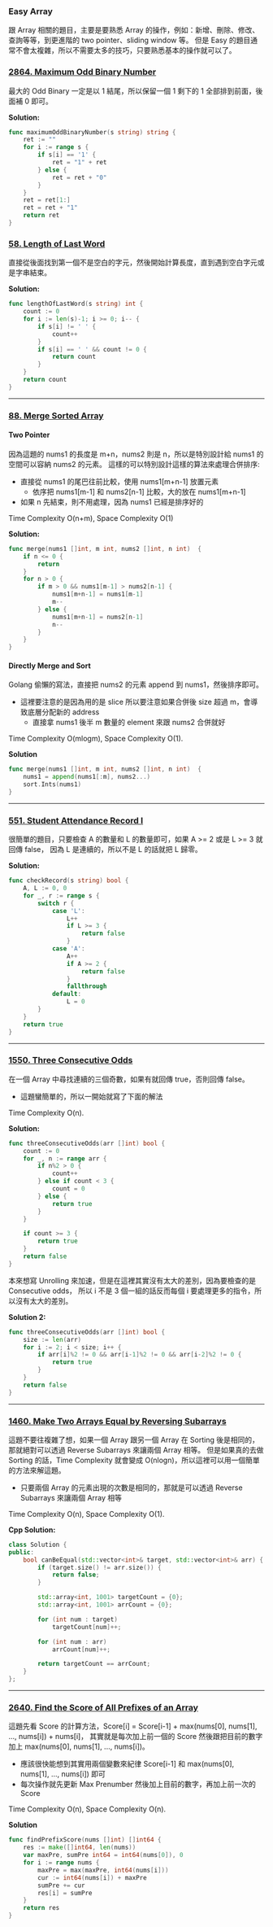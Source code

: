 ### Easy Array

跟 Array 相關的題目，主要是要熟悉 Array 的操作，例如：新增、刪除、修改、查詢等等，到更進階的 two pointer、sliding window 等。
但是 Easy 的題目通常不會太複雜，所以不需要太多的技巧，只要熟悉基本的操作就可以了。

### [2864. Maximum Odd Binary Number]

最大的 Odd Binary 一定是以 1 結尾，所以保留一個 1 剩下的 1 全部排到前面，後面補 0 即可。

**Solution:**
```go
func maximumOddBinaryNumber(s string) string {
    ret := ""
    for i := range s {
        if s[i] == '1' {
            ret = "1" + ret
        } else {
            ret = ret + "0"
        }
    }
    ret = ret[1:]
    ret = ret + "1"
    return ret
}
```

[2864. Maximum Odd Binary Number]: https://leetcode.com/problems/maximum-odd-binary-number/

### [58. Length of Last Word]

直接從後面找到第一個不是空白的字元，然後開始計算長度，直到遇到空白字元或是字串結束。

**Solution:**
```go 
func lengthOfLastWord(s string) int {
    count := 0
    for i := len(s)-1; i >= 0; i-- {
        if s[i] != ' ' {
            count++
        }
        if s[i] == ' ' && count != 0 {
            return count
        }
    }
    return count
}
```

[58. Length of Last Word]: https://leetcode.com/problems/length-of-last-word/

---

### [88. Merge Sorted Array]

#### Two Pointer

因為這題的 nums1 的長度是 m+n，nums2 則是 n，所以是特別設計給 nums1 的空間可以容納 nums2 的元素。
這樣的可以特別設計這樣的算法來處理合併排序:
-   直接從 nums1 的尾巴往前比較，使用 nums1[m+n-1] 放置元素
    -   依序把 nums1[m-1] 和 nums2[n-1] 比較，大的放在 nums1[m+n-1]
-   如果 n 先結束，則不用處理，因為 nums1 已經是排序好的

Time Complexity O(n+m), Space Complexity O(1)

**Solution:**
```go
func merge(nums1 []int, m int, nums2 []int, n int)  {
    if n <= 0 {
        return
    }
    for n > 0 {
        if m > 0 && nums1[m-1] > nums2[n-1] {
            nums1[m+n-1] = nums1[m-1]
            m--
        } else {
            nums1[m+n-1] = nums2[n-1]
            n--
        }
    }
}
```

#### Directly Merge and Sort

Golang 偷懶的寫法，直接把 nums2 的元素 append 到 nums1，然後排序即可。
-   這裡要注意的是因為用的是 slice 所以要注意如果合併後 size 超過 m，會導致底層分配新的 address
    -   直接拿 nums1 後半 m 數量的 element 來跟 nums2 合併就好

Time Complexity O(mlogm), Space Complexity O(1).

**Solution**
```go
func merge(nums1 []int, m int, nums2 []int, n int)  {  
    nums1 = append(nums1[:m], nums2...)
    sort.Ints(nums1)
}
```

[88. Merge Sorted Array]: https://leetcode.com/problems/merge-sorted-array/

---

### [551. Student Attendance Record I]

很簡單的題目，只要檢查 A 的數量和 L 的數量即可，如果 A >= 2 或是 L >= 3 就回傳 false，
因為 L 是連續的，所以不是 L 的話就把 L 歸零。

**Solution:**
```go
func checkRecord(s string) bool {
    A, L := 0, 0
	for _, r := range s {
        switch r {
            case 'L':
                L++
                if L >= 3 {
                    return false
                }
            case 'A':
                A++
                if A >= 2 {
                    return false
                }
                fallthrough
            default:
                L = 0
        }
	}
	return true
}
```

[551. Student Attendance Record I]: https://leetcode.com/problems/student-attendance-record-i/

---

### [1550. Three Consecutive Odds]

在一個 Array 中尋找連續的三個奇數，如果有就回傳 true，否則回傳 false。
-   這題蠻簡單的，所以一開始就寫了下面的解法

Time Complexity O(n).

**Solution:**
```go
func threeConsecutiveOdds(arr []int) bool {
	count := 0
	for _, n := range arr {
		if n%2 > 0 {
			count++
		} else if count < 3 {
            count = 0
        } else {
            return true
        }
	}

    if count >= 3 {
        return true
    }
    return false
}
```

本來想寫 Unrolling 來加速，但是在這裡其實沒有太大的差別，因為要檢查的是 Consecutive odds，
所以 i 不是 3 個一組的話反而每個 i 要處理更多的指令，所以沒有太大的差別。

**Solution 2:**
```go
func threeConsecutiveOdds(arr []int) bool {
    size := len(arr)
    for i := 2; i < size; i++ {
        if arr[i]%2 != 0 && arr[i-1]%2 != 0 && arr[i-2]%2 != 0 {
            return true
        }
    }
    return false
}
```

[1550. Three Consecutive Odds]: https://leetcode.com/problems/three-consecutive-odds/

---

### [1460. Make Two Arrays Equal by Reversing Subarrays]

這題不要往複雜了想，如果一個 Array 跟另一個 Array 在 Sorting 後是相同的，那就絕對可以透過 Reverse Subarrays 來讓兩個 Array 相等。
但是如果真的去做 Sorting 的話，Time Complexity 就會變成 O(nlogn)，所以這裡可以用一個簡單的方法來解這題。

-   只要兩個 Array 的元素出現的次數是相同的，那就是可以透過 Reverse Subarrays 來讓兩個 Array 相等

Time Complexity O(n), Space Complexity O(1).

**Cpp Solution:**
```cpp
class Solution {
public:
    bool canBeEqual(std::vector<int>& target, std::vector<int>& arr) {
        if (target.size() != arr.size()) {
            return false;
        }

        std::array<int, 1001> targetCount = {0};
        std::array<int, 1001> arrCount = {0};

        for (int num : target) 
            targetCount[num]++;

        for (int num : arr) 
            arrCount[num]++;

        return targetCount == arrCount;
    }
};
```

[1460. Make Two Arrays Equal by Reversing Subarrays]: https://leetcode.com/problems/make-two-arrays-equal-by-reversing-sub-arrays/

---

### [2640. Find the Score of All Prefixes of an Array]

這題先看 Score 的計算方法，Score[i] = Score[i-1] + max(nums[0], nums[1], ..., nums[i]) + nums[i]，
其實就是每次加上前一個的 Score 然後跟把目前的數字加上 max(nums[0], nums[1], ..., nums[i])。

-   應該很快能想到其實用兩個變數來紀律 Score[i-1] 和 max(nums[0], nums[1], ..., nums[i]) 即可
-   每次操作就先更新 Max Prenumber 然後加上目前的數字，再加上前一次的 Score

Time Complexity O(n), Space Complexity O(n).

**Solution**
```go
func findPrefixScore(nums []int) []int64 {
    res := make([]int64, len(nums))
    var maxPre, sumPre int64 = int64(nums[0]), 0
    for i := range nums {
        maxPre = max(maxPre, int64(nums[i]))
        cur := int64(nums[i]) + maxPre
        sumPre += cur
        res[i] = sumPre
    }
    return res
}
```

[2640. Find the Score of All Prefixes of an Array]: https://leetcode.com/problems/find-the-score-of-all-prefixes-of-an-array/